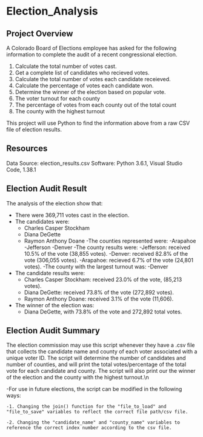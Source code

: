 # Election_Analysis


## Project Overview
A Colorado Board of Elections employee has asked for the following information to complete the audit of a recent congressional election.

1. Calculate the total number of votes cast.
2. Get a complete list of candidates who recieved votes.
3. Calculate the total number of votes each candidate receieved.
4. Calculate the percentage of votes each candidate won.
5. Determine the winner of the election based on popular vote.
6. The voter turnout for each county
7. The percentage of votes from each county out of the total count
8. The county with the highest turnout

This project will use Python to find the information above from a raw CSV file of election results. 

## Resources
Data Source: election_results.csv
Software: Python 3.6.1, Visual Studio Code, 1.38.1

## Election Audit Result
The analysis of the election show that:
- There were 369,711 votes cast in the election.
- The candidates were:
  - Charles Casper Stockham
  - Diana DeGette
  - Raymon Anthony Doane
-The counties represented were:
  -Arapahoe 
  -Jefferson
  -Denver
-The county results were:
  -Jefferson: received 10.5% of the vote (38,855 votes).
  -Denver: received 82.8% of the vote (306,055 votes).
  -Arapahoe: recieved 6.7% of the vote (24,801 votes).
-The county with the largest turnout was:
  -Denver
- The candidate results were:
  - Charles Casper Stockham: received 23.0% of the vote, (85,213 votes).
  - Diana DeGette: received 73.8% of the vote (272,892 votes).
  - Raymon Anthony Doane: received 3.1% of the vote (11,606).
- The winner of the election was:
  - Diana DeGette, with 73.8% of the vote and 272,892 total votes.

## Election Audit Summary
The election commission may use this script whenever they have a .csv file that collects the candidate name and county of each voter associated with a unique voter ID. The script will determine the number of candidates and number of counties, and will print the total votes/percentage of the total vote for each candidate and county. The script will also print our the winner of the election and the county with the highest turnout.\n

  -For use in future elections, the script can be modified in the following ways:

    -1. Changing the join() function for the "file_to_load" and "file_to_save" variables to reflect the correct file path/csv file. 
    
    -2. Changing the "candidate_name" and "county_name" variables to reference the correct index number according to the csv file. 